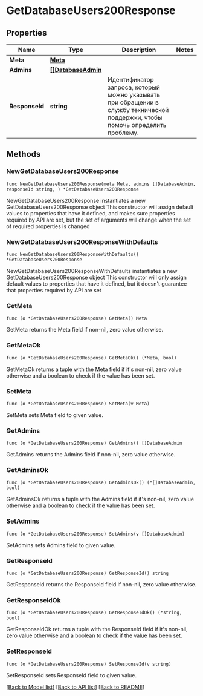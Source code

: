 # GetDatabaseUsers200Response

## Properties

Name | Type | Description | Notes
------------ | ------------- | ------------- | -------------
**Meta** | [**Meta**](Meta.md) |  | 
**Admins** | [**[]DatabaseAdmin**](DatabaseAdmin.md) |  | 
**ResponseId** | **string** | Идентификатор запроса, который можно указывать при обращении в службу технической поддержки, чтобы помочь определить проблему. | 

## Methods

### NewGetDatabaseUsers200Response

`func NewGetDatabaseUsers200Response(meta Meta, admins []DatabaseAdmin, responseId string, ) *GetDatabaseUsers200Response`

NewGetDatabaseUsers200Response instantiates a new GetDatabaseUsers200Response object
This constructor will assign default values to properties that have it defined,
and makes sure properties required by API are set, but the set of arguments
will change when the set of required properties is changed

### NewGetDatabaseUsers200ResponseWithDefaults

`func NewGetDatabaseUsers200ResponseWithDefaults() *GetDatabaseUsers200Response`

NewGetDatabaseUsers200ResponseWithDefaults instantiates a new GetDatabaseUsers200Response object
This constructor will only assign default values to properties that have it defined,
but it doesn't guarantee that properties required by API are set

### GetMeta

`func (o *GetDatabaseUsers200Response) GetMeta() Meta`

GetMeta returns the Meta field if non-nil, zero value otherwise.

### GetMetaOk

`func (o *GetDatabaseUsers200Response) GetMetaOk() (*Meta, bool)`

GetMetaOk returns a tuple with the Meta field if it's non-nil, zero value otherwise
and a boolean to check if the value has been set.

### SetMeta

`func (o *GetDatabaseUsers200Response) SetMeta(v Meta)`

SetMeta sets Meta field to given value.


### GetAdmins

`func (o *GetDatabaseUsers200Response) GetAdmins() []DatabaseAdmin`

GetAdmins returns the Admins field if non-nil, zero value otherwise.

### GetAdminsOk

`func (o *GetDatabaseUsers200Response) GetAdminsOk() (*[]DatabaseAdmin, bool)`

GetAdminsOk returns a tuple with the Admins field if it's non-nil, zero value otherwise
and a boolean to check if the value has been set.

### SetAdmins

`func (o *GetDatabaseUsers200Response) SetAdmins(v []DatabaseAdmin)`

SetAdmins sets Admins field to given value.


### GetResponseId

`func (o *GetDatabaseUsers200Response) GetResponseId() string`

GetResponseId returns the ResponseId field if non-nil, zero value otherwise.

### GetResponseIdOk

`func (o *GetDatabaseUsers200Response) GetResponseIdOk() (*string, bool)`

GetResponseIdOk returns a tuple with the ResponseId field if it's non-nil, zero value otherwise
and a boolean to check if the value has been set.

### SetResponseId

`func (o *GetDatabaseUsers200Response) SetResponseId(v string)`

SetResponseId sets ResponseId field to given value.



[[Back to Model list]](../README.md#documentation-for-models) [[Back to API list]](../README.md#documentation-for-api-endpoints) [[Back to README]](../README.md)


